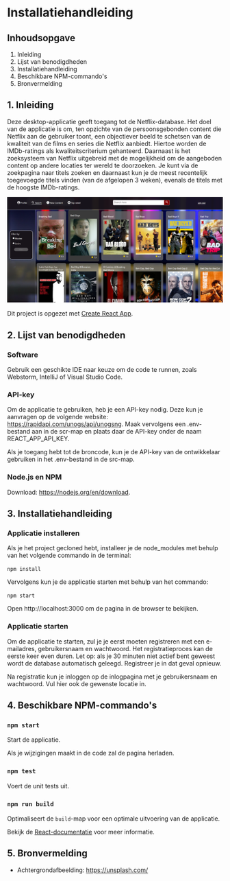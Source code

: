 # Installatiehandleiding

## Inhoudsopgave

1. Inleiding
2. Lijst van benodigdheden
3. Installatiehandleiding
4. Beschikbare NPM-commando's
5. Bronvermelding

## 1. Inleiding

Deze desktop-applicatie geeft toegang tot de Netflix-database. Het doel van de applicatie is om, ten opzichte van de persoonsgebonden content die Netflix aan de gebruiker toont, een objectiever beeld te schetsen van de kwaliteit van de films en series die Netflix aanbiedt. Hiertoe worden de IMDb-ratings als kwaliteitscriterium gehanteerd. Daarnaast is het zoeksysteem van Netflix uitgebreid met de mogelijkheid om de aangeboden content op andere locaties ter wereld te doorzoeken. Je kunt via de zoekpagina naar titels zoeken en daarnaast kun je de meest recentelijk toegevoegde titels vinden (van de afgelopen 3 weken), evenals de titels met de hoogste IMDb-ratings.


![](src/assets/f8586ddc.png)

Dit project is opgezet met [Create React App](https://github.com/facebook/create-react-app).

## 2. Lijst van benodigdheden

### Software

Gebruik een geschikte IDE naar keuze om de code te runnen, zoals Webstorm, IntelliJ of Visual Studio Code.

### API-key

Om de applicatie te gebruiken, heb je een API-key nodig. Deze kun je aanvragen op de volgende website:
https://rapidapi.com/unogs/api/unogsng. Maak vervolgens een .env-bestand aan in de scr-map en plaats daar de API-key onder de naam REACT_APP_API_KEY.

Als je toegang hebt tot de broncode, kun je de API-key van de ontwikkelaar gebruiken in het .env-bestand in de src-map.

### Node.js en NPM

Download: https://nodejs.org/en/download.

## 3. Installatiehandleiding

### Applicatie installeren

Als je het project gecloned hebt, installeer je de node_modules met behulp van het volgende commando in de terminal:

`npm install`

Vervolgens kun je de applicatie starten met behulp van het commando:

`npm start`

Open http://localhost:3000 om de pagina in de browser te bekijken.

### Applicatie starten

Om de applicatie te starten, zul je je eerst moeten registreren met een e-mailadres, gebruikersnaam en wachtwoord. Het registratieproces kan de eerste keer even duren. Let op: als je 30 minuten niet actief bent geweest wordt de database automatisch geleegd. Registreer je in dat geval opnieuw.

Na registratie kun je inloggen op de inlogpagina met je gebruikersnaam en wachtwoord. Vul hier ook de gewenste locatie in.

## 4. Beschikbare NPM-commando's 

### `npm start`

Start de applicatie.

Als je wijzigingen maakt in de code zal de pagina herladen. 

### `npm test`

Voert de unit tests uit.

### `npm run build`

Optimaliseert de `build`-map voor een optimale uitvoering van de applicatie.

Bekijk de [React-documentatie](https://reactjs.org/) voor meer informatie.

## 5. Bronvermelding
- Achtergrondafbeelding: https://unsplash.com/


